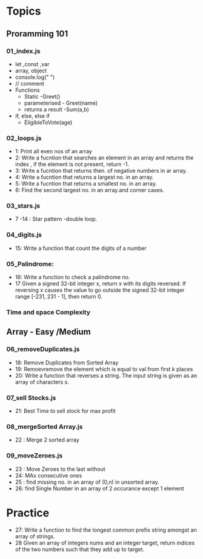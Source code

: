 # Topics

## Proramming 101

### 01_index.js
-   let ,const ,var
-   array, object
-   console.log(" ")
-   // comment
-   Functions
    - Static -Greet()
    - parameterised - Greet(name)
    - returns a result -Sum(a,b)
-   if, else, else if
    - EligibleToVote(age)

### 02_loops.js
-   1: Print all even nos of an array
-   2: Write a fucntion that searches  an element in an array and returns the index , if the element is not present, return -1.
-   3: Write a fucntion that returns then. of negative numbers in ar array.
-   4: Write a fucntion that returns a largest no. in an array.
-   5: Write a fucntion that returns a smallest no. in an array.
-   6: Find the second largest no. in an array.and corner cases.

### 03_stars.js
-   7 -14 : Star pattern -double loop.

### 04_digits.js
-   15: Write a function that count the digits of a number


### 05_Palindrome: 
-   16: Write a function to check a palindrome no. 
-   17 Given a signed 32-bit integer x, return x with its digits reversed. If reversing x causes the value to go outside the signed 32-bit integer range [-231, 231 -   1], then return 0.

### Time and space Complexity

## Array - Easy /Medium

### 06_removeDuplicates.js
-  18: Remove Duplicates from Sorted Array
-  19: Remoevremove the element which is equal to val from first k places
-  20: Write a function that reverses a string. The input string is given as an array of characters s.

### 07_sell Stocks.js
-  21: Best Time to sell stock for max profit

### 08_mergeSorted Array.js
-  22 : Merge 2 sorted array

### 09_moveZeroes.js
-  23 : Move Zeroes to the last without
-  24: MAx consecutive ones
-  25 : find missing no. in an array of (0,n) in unsorted array.
-  26: find Single Number in an array of 2 occurance except 1 element

# Practice
- 27: Write a function to find the longest common prefix string amongst an array of strings.
- 28 Given an array of integers nums and an integer target, return indices of the two numbers such that they add up to target.


